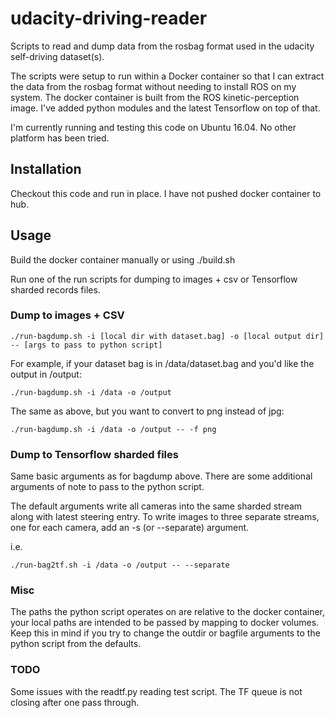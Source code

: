 # udacity-driving-reader

Scripts to read and dump data from the rosbag format used in the udacity self-driving dataset(s).

The scripts were setup to run within a Docker container so that I can extract the data from the rosbag format without needing to install ROS on my system. The docker container is built from the ROS kinetic-perception image. I've added python modules and the latest Tensorflow on top of that.

I'm currently running and testing this code on Ubuntu 16.04. No other platform has been tried.

## Installation

Checkout this code and run in place. I have not pushed docker container to hub.

## Usage


Build the docker container manually or using ./build.sh

Run one of the run scripts for dumping to images + csv or Tensorflow sharded records files.

### Dump to images + CSV

    ./run-bagdump.sh -i [local dir with dataset.bag] -o [local output dir] -- [args to pass to python script]

For example, if your dataset bag is in /data/dataset.bag and you'd like the output in /output:

    ./run-bagdump.sh -i /data -o /output

The same as above, but you want to convert to png instead of jpg:

    ./run-bagdump.sh -i /data -o /output -- -f png

### Dump to Tensorflow sharded files

Same basic arguments as for bagdump above. There are some additional arguments of note to pass to the python script.

The default arguments write all cameras into the same sharded stream along with latest steering entry. To write images to three separate streams, one for each camera, add an -s (or --separate) argument.

i.e.

    ./run-bag2tf.sh -i /data -o /output -- --separate

### Misc


The paths the python script operates on are relative to the docker container, your local paths are intended to be passed by mapping to docker volumes. Keep this in mind if you try to change the outdir or bagfile arguments to the python script from the defaults.

### TODO

Some issues with the readtf.py reading test script. The TF queue is not closing after one pass through.
